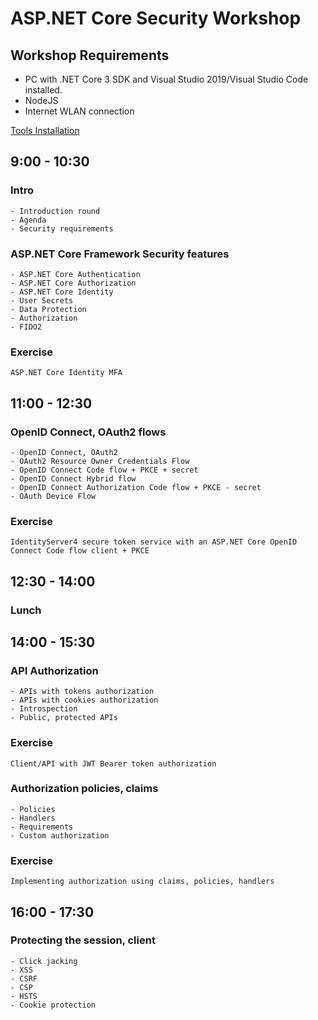 # ASP.NET Core Security Workshop

## Workshop Requirements

- PC with .NET Core 3 SDK and Visual Studio 2019/Visual Studio Code installed.
- NodeJS
- Internet WLAN connection
 
[Tools Installation](https://github.com/damienbod/AspNetCoreSecurityWorkshop/blob/master/Exercises/installation.md) 

## 9:00 - 10:30

### Intro
	- Introduction round
	- Agenda
	- Security requirements

### ASP.NET Core Framework Security features
	- ASP.NET Core Authentication
	- ASP.NET Core Authorization
	- ASP.NET Core Identity
	- User Secrets
	- Data Protection
	- Authorization 
	- FIDO2
	
### Exercise
	ASP.NET Core Identity MFA
	
## 11:00 - 12:30
	
### OpenID Connect, OAuth2 flows
	- OpenID Connect, OAuth2
	- OAuth2 Resource Owner Credentials Flow
	- OpenID Connect Code flow + PKCE + secret
	- OpenID Connect Hybrid flow
	- OpenID Connect Authorization Code flow + PKCE - secret
	- OAuth Device Flow

### Exercise
	IdentityServer4 secure token service with an ASP.NET Core OpenID Connect Code flow client + PKCE
	
## 12:30 - 14:00

### Lunch

## 14:00 - 15:30

### API Authorization
	- APIs with tokens authorization
	- APIs with cookies authorization
	- Introspection
	- Public, protected APIs

### Exercise
	Client/API with JWT Bearer token authorization

### Authorization policies, claims
	- Policies
	- Handlers
	- Requirements
	- Custom authorization
	 
### Exercise
	Implementing authorization using claims, policies, handlers
	
## 16:00 - 17:30

### Protecting the session, client
	- Click jacking
	- XSS
	- CSRF
	- CSP
	- HSTS
	- Cookie protection


